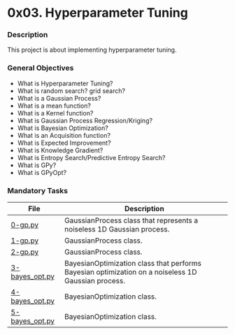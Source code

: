 # 0x03. Hyperparameter Tuning

### Description

This project is about implementing hyperparameter tuning.

### General Objectives

* What is Hyperparameter Tuning?
* What is random search? grid search?
* What is a Gaussian Process?
* What is a mean function?
* What is a Kernel function?
* What is Gaussian Process Regression/Kriging?
* What is Bayesian Optimization?
* What is an Acquisition function?
* What is Expected Improvement?
* What is Knowledge Gradient?
* What is Entropy Search/Predictive Entropy Search?
* What is GPy?
* What is GPyOpt?

### Mandatory Tasks

| File | Description |
| ------ | ------ |
| [0-gp.py](0-gp.py) | GaussianProcess class that represents a noiseless 1D Gaussian process. |
| [1-gp.py](1-gp.py) | GaussianProcess class. |
| [2-gp.py](2-gp.py) | GaussianProcess class. |
| [3-bayes_opt.py](3-bayes_opt.py) | BayesianOptimization class that performs Bayesian optimization on a noiseless 1D Gaussian process. |
| [4-bayes_opt.py](4-bayes_opt.py) | BayesianOptimization class. |
| [5-bayes_opt.py](5-bayes_opt.py) | BayesianOptimization class. |
